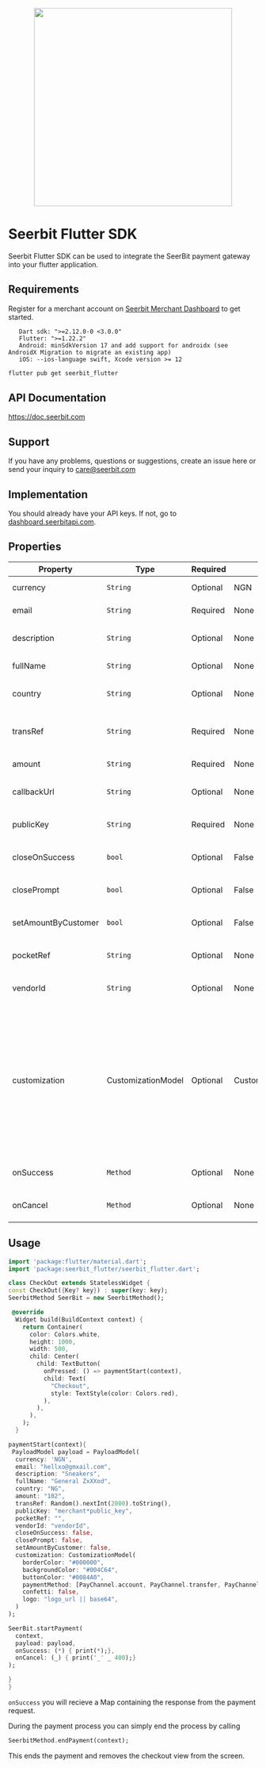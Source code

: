 <p align="center">
<img width="400" valign="top" src="https://assets.seerbitapi.com/images/seerbit_logo_type.png" data-canonical-src="https://res.cloudinary.com/dpejkbof5/image/upload/v1620323718/Seerbit_logo_png_ddcor4.png" style="max-width:100%; ">
</p>
 
# Seerbit Flutter SDK
 
Seerbit Flutter SDK can be used to integrate the SeerBit payment gateway into your flutter application.
 
## Requirements
 
Register for a merchant account on [Seerbit Merchant Dashboard](https://dashboard.seerbitapi.com) to get started.
 
```
   Dart sdk: ">=2.12.0-0 <3.0.0"
   Flutter: ">=1.22.2"
   Android: minSdkVersion 17 and add support for androidx (see AndroidX Migration to migrate an existing app)
   iOS: --ios-language swift, Xcode version >= 12
```
 
```bash
flutter pub get seerbit_flutter
```
 
## API Documentation
 
https://doc.seerbit.com
 
## Support
 
If you have any problems, questions or suggestions, create an issue here or send your inquiry to care@seerbit.com
 
## Implementation
 
You should already have your API keys. If not, go to [dashboard.seerbitapi.com](https://dashboard.seerbitapi.com).
 
## Properties
 
| Property               | Type                | Required | Default              | Desc                                                      |
| ---------------------- | ------------------- | -------- | -------------------- | --------------------------------------------------------- |
| currency               | `String`            | Optional | NGN                  | The currency for the transaction e.g NGN                  |
| email                  | `String`            | Required | None                 | The email of the user to be charged                       |
| description            | `String`            | Optional | None                 | The transaction description which is optional             |
| fullName               | `String`            | Optional | None                 | The fullname of the user to be charged                    |
| country                | `String`            | Optional | None                 | Transaction country which can be optional                 |
| transRef               | `String`            | Required | None                 | Set a unique transaction reference for every transaction  |
| amount                 | `String`            | Required | None                 | The transaction amount in kobo                            |
| callbackUrl            | `String`            | Optional | None                 | This is the redirect url when transaction is successful   |
| publicKey              | `String`            | Required | None                 | Your Public key or see above step to get yours            |
| closeOnSuccess         | `bool`              | Optional | False                | Close checkout when trasaction is successful              |
| closePrompt            | `bool`              | Optional | False                | Close the checkout page if transaction is not initiated   |
| setAmountByCustomer    | `bool`              | Optional | False                | Set to true if you want user to enter transaction amount  |
| pocketRef              | `String`            | Optional | None                 | This is your pocket reference for vendors with pocket     |
| vendorId               | `String`            | Optional | None                 | This is the vendorId of your business using pocket        |
| customization          | CustomizationModel  | Optional | CustomizationModel   | CustomizationMode( borderColor: "#000000", backgroundColor: "#004C64", buttonColor: "#0084A0", paymentMethod:[PayChannel.card, PayChannel.account, PayChannel.transfer, PayChannel.momo], confetti: false , logo: "logo_url or base64")                                                                                                 |
| onSuccess              | `Method`            | Optional | None                 | Callback method if transaction was successful             |
| onCancel               | `Method`            | Optional | None                 | Callback method if transaction was cancelled              |
 
## Usage
 
```dart
import 'package:flutter/material.dart';
import 'package:seerbit_flutter/seerbit_flutter.dart';

class CheckOut extends StatelessWidget {
const CheckOut({Key? key}) : super(key: key);
SeerbitMethod SeerBit = new SeerbitMethod();

 @override
  Widget build(BuildContext context) {
    return Container(
      color: Colors.white,
      height: 1000,
      width: 500,
      child: Center(
        child: TextButton(
          onPressed: () => paymentStart(context),
          child: Text(
            "Checkout",
            style: TextStyle(color: Colors.red),
          ),
        ),
      ),
    );
  }

paymentStart(context){
 PayloadModel payload = PayloadModel(
  currency: 'NGN',
  email: "hellxo@gmxail.com",
  description: "Sneakers",
  fullName: "General ZxXXod",
  country: "NG",
  amount: "102",
  transRef: Random().nextInt(2000).toString(),
  publicKey: "merchant*public_key",
  pocketRef: "",
  vendorId: "vendorId",
  closeOnSuccess: false,
  closePrompt: false,
  setAmountByCustomer: false,
  customization: CustomizationModel(
    borderColor: "#000000",
    backgroundColor: "#004C64",
    buttonColor: "#0084A0",
    paymentMethod: [PayChannel.account, PayChannel.transfer, PayChannel.card, PayChannel.momo],
    confetti: false,
    logo: "logo_url || base64",
  )
);

SeerBit.startPayment(
  context, 
  payload: payload,
  onSuccess: (*) { print(*);}, 
  onCancel: (_) { print('_' _ 400);}
);

}
}

````

`onSuccess` you will recieve a Map containing the response from the payment request.

During the payment process you can simply end the process by calling

```dart
SeerbitMethod.endPayment(context);
````

This ends the payment and removes the checkout view from the screen.
